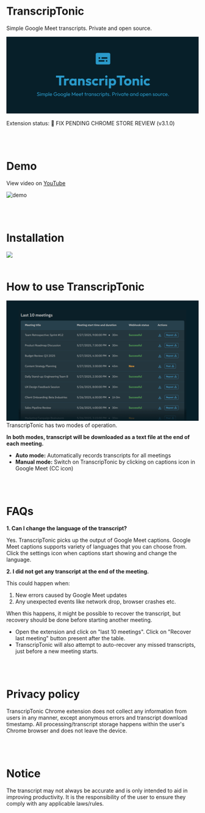 # TranscripTonic
Simple Google Meet transcripts. Private and open source.

![marquee-large](/assets/marquee-large.png)

Extension status: 🔴 FIX PENDING CHROME STORE REVIEW (v3.1.0)

<br />
<br />



# Demo
View video on [YouTube](https://www.youtube.com/watch?v=ARL6HbkakX4)

![demo](/assets/demo.gif)


<br />
<br />


# Installation
<a href="https://chromewebstore.google.com/detail/ciepnfnceimjehngolkijpnbappkkiag" target="_blank">
    <img src="https://developer.chrome.com/static/docs/webstore/branding/image/iNEddTyWiMfLSwFD6qGq.png" />
</a>

<br />
<br />

# How to use TranscripTonic
![screenshot-2](/assets/screenshot-2.png)
TranscripTonic has two modes of operation.

**In both modes, transcript will be downloaded as a text file at the end of each meeting.**

- **Auto mode:** Automatically records transcripts for all meetings
- **Manual mode:** Switch on TranscripTonic by clicking on captions icon in Google Meet (CC icon)


<br />
<br />


# FAQs

**1. Can I change the language of the transcript?**

Yes. TranscripTonic picks up the output of Google Meet captions. Google Meet captions supports variety of languages that you can choose from. Click the settings icon when captions start showing and change the language.

**2. I did not get any transcript at the end of the meeting.**

This could happen when:
1. New errors caused by Google Meet updates
2. Any unexpected events like network drop, browser crashes etc.

When this happens, it might be possible to recover the transcript, but recovery should be done before starting another meeting.
- Open the extension and click on "last 10 meetings". Click on "Recover last meeting" button present after the table.
- TranscripTonic will also attempt to auto-recover any missed transcripts, just before a new meeting starts.

<br />
<br />

# Privacy policy
TranscripTonic Chrome extension does not collect any information from users in any manner, except anonymous errors and transcript download timestamp. All processing/transcript storage happens within the user's Chrome browser and does not leave the device.

<br />
<br />

# Notice
The transcript may not always be accurate and is only intended to aid in improving productivity. It is the responsibility of the user to ensure they comply with any applicable laws/rules.

